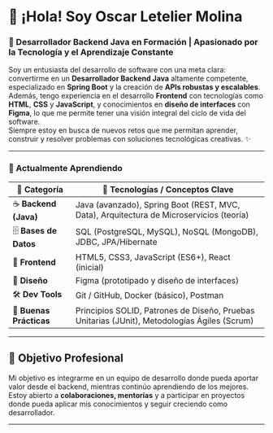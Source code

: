 # 👋 ¡Hola! Soy Oscar Letelier Molina

### 🚀 Desarrollador Backend Java en Formación | Apasionado por la Tecnología y el Aprendizaje Constante

Soy un entusiasta del desarrollo de software con una meta clara: convertirme en un **Desarrollador Backend Java** altamente competente, especializado en **Spring Boot** y la creación de **APIs robustas y escalables**.  
Además, tengo experiencia en el desarrollo **Frontend** con tecnologías como **HTML**, **CSS** y **JavaScript**, y conocimientos en **diseño de interfaces** con **Figma**, lo que me permite tener una visión integral del ciclo de vida del software.  
Siempre estoy en busca de nuevos retos que me permitan aprender, construir y resolver problemas con soluciones tecnológicas creativas. ✨

---

### 🌱 Actualmente Aprendiendo

| 🧠 **Categoría**        | 🚀 **Tecnologías / Conceptos Clave**                                                                 |
|------------------------|-------------------------------------------------------------------------------------------------------|
| ☕ **Backend (Java)**   | Java (avanzado), Spring Boot (REST, MVC, Data), Arquitectura de Microservicios (teoría)             |
| 🗄️ **Bases de Datos**   | SQL (PostgreSQL, MySQL), NoSQL (MongoDB), JDBC, JPA/Hibernate                                         |
| 🎨 **Frontend**         | HTML5, CSS3, JavaScript (ES6+), React (inicial)                                                      |
| 🧩 **Diseño**           | Figma (prototipado y diseño de interfaces)                                                           |
| 🛠️ **Dev Tools**        | Git / GitHub, Docker (básico), Postman                                                               |
| 📏 **Buenas Prácticas** | Principios SOLID, Patrones de Diseño, Pruebas Unitarias (JUnit), Metodologías Ágiles (Scrum)         |


---


## 🎯 Objetivo Profesional

Mi objetivo es integrarme en un equipo de desarrollo donde pueda aportar valor desde el backend, mientras continúo aprendiendo de los mejores.  
Estoy abierto a **colaboraciones, mentorías** y a participar en proyectos donde pueda aplicar mis conocimientos y seguir creciendo como desarrollador.

---
